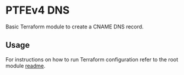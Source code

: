 # PTFEv4 DNS

Basic Terraform module to create a CNAME DNS record.

## Usage

For instructions on how to run Terraform configuration refer to the root module [readme](../README.md#Usage).
